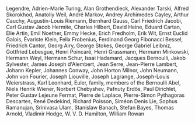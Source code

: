 

Legendre, Adrien-Marie
Turing, Alan
Grothendieck, Alexander
Tarski, Alfred
Skorokhod, Anatoliy
Weil, André
Markov, Andrey
Archimedes
Cayley, Arthur
Cauchy, Augustin-Louis
Riemann, Bernhard
Gauss, Carl Friedrich
Jacobi, Carl Gustav Jacob
Hermite, Charles
Hilbert, David
Heine, Eduard
Cartan, Élie
Artin, Emil
Noether, Emmy
Hecke, Erich
Fredholm, Erik
Wit, Ernst
Euclid
Galois, Évariste
Klein, Felix
Frobenius, Ferdinand Georg
Fibonacci
Bessel, Friedrich
Cantor, Georg
Airy, George
Stokes, George Gabriel
Leibniz, Gottfried
Lebesgue, Henri
Poincaré, Henri
Grassmann, Hermann
Minkowski, Hermann
Weyl, Hermann
Schur, Issai
Hadamard, Jacques
Bernoulli, Jakob
Sylvester, James Joseph
d'Alembert, Jean
Serre, Jean-Pierre
Lambert, Johann
Kepler, Johannes
Conway, John Horton
Milnor, John
Neumann, John von
Fourier, Joseph
Liouville, Joseph
Lagrange, Joseph-Louis
Weierstrass, Karl
Leonhard, Euler,
family, members of the Bernoulli
Abel, Niels Henrik
Wiener, Norbert
Chebyshev, Pafnuty
Erdős, Paul
Dirichlet, Peter Gustav Lejeune
Fermat, Pierre de
Laplace, Pierre-Simon
Pythagoras
Descartes, René
Dedekind, Richard
Poisson, Siméon Denis
Lie, Sophus
Ramanujan, Srinivasa
Ulam, Stanislaw
Banach, Stefan
Bayes, Thomas
Arnold, Vladimir
Hodge, W. V. D.
Hamilton, William Rowan
